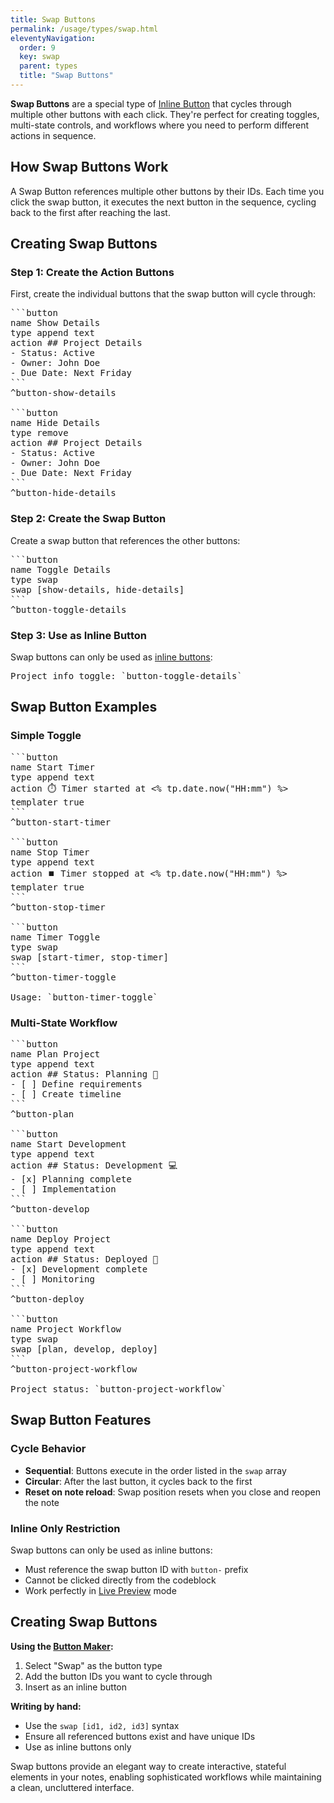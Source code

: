 ```yaml
---
title: Swap Buttons
permalink: /usage/types/swap.html
eleventyNavigation:
  order: 9
  key: swap
  parent: types
  title: "Swap Buttons"
---
```


**Swap Buttons** are a special type of [Inline Button](/usage/inline) that cycles through multiple other buttons with each click. They're perfect for creating toggles, multi-state controls, and workflows where you need to perform different actions in sequence.

## How Swap Buttons Work

A Swap Button references multiple other buttons by their IDs. Each time you click the swap button, it executes the next button in the sequence, cycling back to the first after reaching the last.

## Creating Swap Buttons

### Step 1: Create the Action Buttons
First, create the individual buttons that the swap button will cycle through:

<pre>
```button
name Show Details
type append text
action ## Project Details
- Status: Active  
- Owner: John Doe
- Due Date: Next Friday
```
^button-show-details

```button
name Hide Details
type remove
action ## Project Details  
- Status: Active
- Owner: John Doe
- Due Date: Next Friday
```
^button-hide-details
</pre>

### Step 2: Create the Swap Button
Create a swap button that references the other buttons:

<pre>
```button
name Toggle Details
type swap
swap [show-details, hide-details]
```
^button-toggle-details
</pre>

### Step 3: Use as Inline Button
Swap buttons can only be used as [inline buttons](/usage/inline):

<pre>
Project info toggle: `button-toggle-details`
</pre>

## Swap Button Examples

### Simple Toggle
<pre>
```button
name Start Timer
type append text
action ⏱️ Timer started at <% tp.date.now("HH:mm") %>
templater true
```
^button-start-timer

```button
name Stop Timer  
type append text
action ⏹️ Timer stopped at <% tp.date.now("HH:mm") %>
templater true
```
^button-stop-timer

```button
name Timer Toggle
type swap
swap [start-timer, stop-timer]
```
^button-timer-toggle

Usage: `button-timer-toggle`
</pre>

### Multi-State Workflow
<pre>
```button
name Plan Project
type append text
action ## Status: Planning 📝
- [ ] Define requirements
- [ ] Create timeline
```
^button-plan

```button  
name Start Development
type append text
action ## Status: Development 💻
- [x] Planning complete
- [ ] Implementation
```
^button-develop

```button
name Deploy Project
type append text
action ## Status: Deployed 🚀
- [x] Development complete
- [ ] Monitoring
```
^button-deploy

```button
name Project Workflow
type swap
swap [plan, develop, deploy]
```
^button-project-workflow

Project status: `button-project-workflow`
</pre>

## Swap Button Features

### Cycle Behavior
- **Sequential**: Buttons execute in the order listed in the `swap` array
- **Circular**: After the last button, it cycles back to the first
- **Reset on note reload**: Swap position resets when you close and reopen the note

### Inline Only Restriction
Swap buttons can only be used as inline buttons:
- Must reference the swap button ID with `button-` prefix
- Cannot be clicked directly from the codeblock
- Work perfectly in [Live Preview](/usage) mode

## Creating Swap Buttons

**Using the [Button Maker](/maker):**
1. Select "Swap" as the button type
2. Add the button IDs you want to cycle through
3. Insert as an inline button

**Writing by hand:**
- Use the `swap [id1, id2, id3]` syntax
- Ensure all referenced buttons exist and have unique IDs
- Use as inline buttons only

Swap buttons provide an elegant way to create interactive, stateful elements in your notes, enabling sophisticated workflows while maintaining a clean, uncluttered interface.
